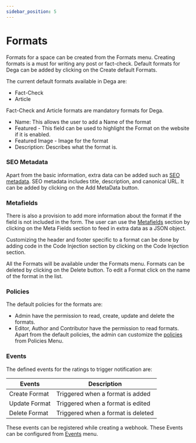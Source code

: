 ```yaml
---
sidebar_position: 5
---
```


# Formats

Formats for a space can be created from the Formats menu. Creating formats is a must for writing any post or fact-check. Default formats for Dega can be added by clicking on the Create default Formats.

The current default formats available in Dega are:

- Fact-Check
- Article

Fact-Check and Article formats are mandatory formats for Dega.

- Name: This allows the user to add a Name of the format
- Featured - This field can be used to highlight the Format on the website if it is enabled.
- Featured Image - Image for the format
- Description: Describes what the format is.

### SEO Metadata

Apart from the basic information, extra data can be added such as [SEO metadata](/docs/features/search-engine-optimisation). SEO metadata includes title, description, and canonical URL. It can be added by clicking on the Add MetaData button.

### Metafields

There is also a provision to add more information about the format if the field is not included in the form. The user can use the [Metafields](/docs/features/extend-features) section by clicking on the Meta Fields section to feed in extra data as a JSON object.

Customizing the header and footer specific to a format can be done by adding code in the Code Injection section by clicking on the Code Injection section.

All the Formats will be available under the Formats menu.
Formats can be deleted by clicking on the Delete button. To edit a Format click on the name of the format in the list.

### Policies

The default policies for the formats are:

- Admin have the permission to read, create, update and delete the formats.
- Editor, Author and Contributor have the permission to read formats.
  Apart from the default policies, the admin can customize the [policies](/docs/core-concepts/policies) from Policies Menu.

### Events

The defined events for the ratings to trigger notification are:

| Events        | Description                        |
| ------------- | ---------------------------------- |
| Create Format | Triggered when a format is added   |
| Update Format | Triggered when a format is edited  |
| Delete Format | Triggered when a format is deleted |

These events can be registered while creating a webhook. These Events can be configured from [Events](/docs/core-concepts/events) menu.
